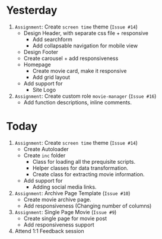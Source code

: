 # Yesterday
1. `Assignment`: Create `screen time` theme (`Issue #14`)
    - Design Header, with separate css file + responsive
        - Add searchform
        - Add collapsable navigation for mobile view
    - Design Footer
    - Create carousel + add responsiveness
    - Homepage
        - Create movie card, make it responsive
        - Add grid layout
    - Add support for
        - Site Logo
2. `Assignment`: Create custom role `movie-manager` (`Issue #16`)
    - Add function descriptions, inline comments.

# Today
1. `Assignment`: Create `screen time` theme (`Issue #14`)
    - Create Autoloader
    - Create `inc` folder
        - Class for loading all the prequisite scripts.
        - Helper classes for data transformation.
        - Create class for extracting movie information.
    - Add support for
        - Adding social media links.
2. `Assignment`: Archive Page Template (`Issue #10`)
    - Create movie archive page.
    - Add responsiveness (Changing number of columns)
3. `Assignment`: Single Page Movie (`Issue #9`)
    - Create single page for movie post
    - Add responsiveness support
4. Attend 1:1 Feedback session